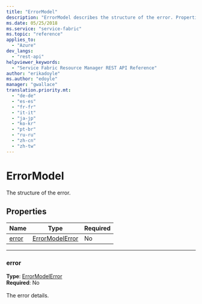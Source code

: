 ```yaml
---
title: "ErrorModel"
description: "ErrorModel describes the structure of the error. Properties include error that is the error details."
ms.date: 05/25/2018
ms.service: "service-fabric"
ms.topic: "reference"
applies_to: 
  - "Azure"
dev_langs: 
  - "rest-api"
helpviewer_keywords: 
  - "Service Fabric Resource Manager REST API Reference"
author: "erikadoyle"
ms.author: "edoyle"
manager: "gwallace"
translation.priority.mt: 
  - "de-de"
  - "es-es"
  - "fr-fr"
  - "it-it"
  - "ja-jp"
  - "ko-kr"
  - "pt-br"
  - "ru-ru"
  - "zh-cn"
  - "zh-tw"
---
```

# ErrorModel

The structure of the error.

## Properties
| Name | Type | Required |
| --- | --- | --- |
| [error](#error) | [ErrorModelError](sfrp-model-errormodelerror.md) | No |

____
### error
__Type__: [ErrorModelError](sfrp-model-errormodelerror.md) <br/>
__Required__: No<br/>
<br/>
The error details.
